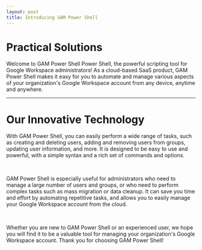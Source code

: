 ```yaml
---
layout: post
title: Introducing GAM Power Shell
---
```


# Practical Solutions

Welcome to GAM Power Shell Power Shell, the powerful scripting tool for Google Workspace administrators! As a cloud-based SaaS product, GAM Power Shell makes it easy for you to automate and manage various aspects of your organization's Google Workspace account from any device, anytime and anywhere.

-----

# Our Innovative Technology

With GAM Power Shell, you can easily perform a wide range of tasks, such as creating and deleting users, adding and removing users from groups, updating user information, and more. It is designed to be easy to use and powerful, with a simple syntax and a rich set of commands and options.

 

GAM Power Shell is especially useful for administrators who need to manage a large number of users and groups, or who need to perform complex tasks such as mass migration or data cleanup. It can save you time and effort by automating repetitive tasks, and allows you to easily manage your Google Workspace account from the cloud.

 

Whether you are new to GAM Power Shell or an experienced user, we hope you will find it to be a valuable tool for managing your organization's Google Workspace account. Thank you for choosing GAM Power Shell!
